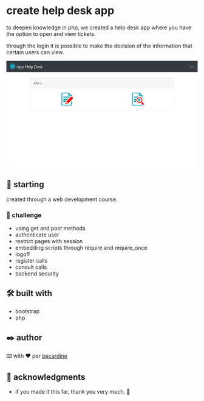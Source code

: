 # create help desk app

to deepen knowledge in php, we created a help desk app where you have the option to open and view tickets.

through the login it is possible to make the decision of the information that certain users can view.

<img src="app-help-desk.png">

## 🚀 starting

created through a web development course.


### 🔧 challenge  

- using get and post methods
- authenticate user
- restrict pages with session
- embedding scripts through require and require_once
- logoff
- register calls
- consult calls
- backend security

## 🛠️ built with

* bootstrap  
* php


## ✒️ author

⌨️ with ❤️ per [becardine](linkedin.com/in/becardine/)

## 🎁 acknowledgments

* if you made it this far, thank you very much. 📢
